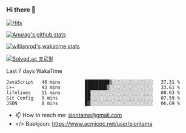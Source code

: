 ### Hi there 👋

[![Hits](https://hits.seeyoufarm.com/api/count/incr/badge.svg?url=https%3A%2F%2Fgithub.com%2FYaminyam&count_bg=%2379C83D&title_bg=%23555555&icon=&icon_color=%23E7E7E7&title=hits&edge_flat=false)](https://hits.seeyoufarm.com)

[![Anurag's github stats](https://github-readme-stats.vercel.app/api?username=Yaminyam)](https://github.com/anuraghazra/github-readme-stats)

[![willianrod's wakatime stats](https://github-readme-stats.vercel.app/api/wakatime?username=Yaminyam)](https://github.com/anuraghazra/github-readme-stats)

[![Solved.ac
프로필](http://mazassumnida.wtf/api/generate_badge?boj=siontama)](https://solved.ac/siontama)

Last 7 days WakaTime
<!--START_SECTION:waka-->
```text
JavaScript   48 mins         █████████▒░░░░░░░░░░░░░░░   37.31 % 
C++          43 mins         ████████▒░░░░░░░░░░░░░░░░   33.61 % 
lifelines    11 mins         ██░░░░░░░░░░░░░░░░░░░░░░░   08.63 % 
Git Config   9 mins          ██░░░░░░░░░░░░░░░░░░░░░░░   07.59 % 
JSON         8 mins          █▓░░░░░░░░░░░░░░░░░░░░░░░   06.69 % 
```
<!--END_SECTION:waka-->

- 📫 How to reach me: siontama@gmail.com
- </> Baekjoon: https://www.acmicpc.net/user/siontama

<!--
**Yaminyam/Yaminyam** is a ✨ _special_ ✨ repository because its `README.md` (this file) appears on your GitHub profile.

Here are some ideas to get you started:

- 🔭 I’m currently working on ...
- 🌱 I’m currently learning ...
- 👯 I’m looking to collaborate on ...
- 🤔 I’m looking for help with ...
- 💬 Ask me about ...
- 📫 How to reach me: ...
- 😄 Pronouns: ...
- ⚡ Fun fact: ...
-->
